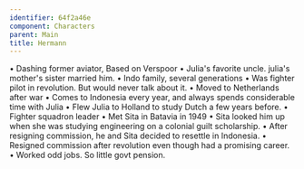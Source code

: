```yaml
---
identifier: 64f2a46e
component: Characters
parent: Main 
title: Hermann
---
```

• Dashing former aviator, Based on Verspoor • Julia's favorite uncle.
julia's mother's sister married him. • Indo family, several generations
• Was fighter pilot in revolution. But would never talk about it. •
Moved to Netherlands after war • Comes to Indonesia every year, and
always spends considerable time with Julia • Flew Julia to Holland to
study Dutch a few years before. • Fighter squadron leader • Met Sita in
Batavia in 1949 • Sita looked him up when she was studying engineering
on a colonial guilt scholarship. • After resigning commission, he and
Sita decided to resettle in Indonesia. • Resigned commission after
revolution even though had a promising career. • Worked odd jobs. So
little govt pension.
